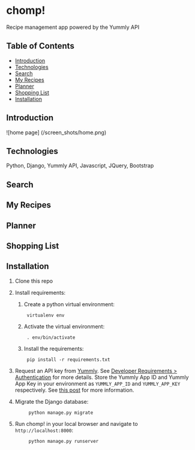 # chomp!
Recipe management app powered by the Yummly API

## Table of Contents
- [Introduction](#introduction)
- [Technologies](#technologies)
- [Search](#search)
- [My Recipes](#my-recipes)
- [Planner](#planner)
- [Shopping List](#shopping-list)
- [Installation](#installation)

## Introduction

![home page]
(/screen_shots/home.png)

## Technologies

Python, Django, Yummly API, Javascript, JQuery, Bootstrap

## Search

## My Recipes

## Planner

## Shopping List

## Installation

1. Clone this repo

2. Install requirements:

	1. Create a python virtual environment:

	        virtualenv env


	2. Activate the virtual environment:

	        . env/bin/activate


	3. Install the requirements:

	        pip install -r requirements.txt

3. Request an API key from [Yummly](https://developer.yummly.com/). See [Developer Requirements > Authentication](https://developer.yummly.com/documentation) for more details. Store the Yummly App ID and Yummly App Key in your environment as `YUMMLY_APP_ID` and `YUMMLY_APP_KEY` respectively. See [this post](http://andrewtorkbaker.com/using-environment-variables-with-django-settings) for more information. 

4. Migrate the Django database:

	        python manage.py migrate

5. Run chomp! in your local browser and navigate to `http://localhost:8000`:

	        python manage.py runserver


